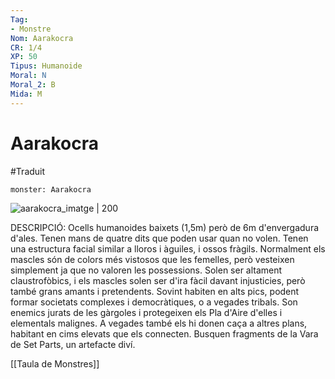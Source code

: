 ```yaml
---
Tag:
- Monstre
Nom: Aarakocra
CR: 1/4
XP: 50
Tipus: Humanoide
Moral: N
Moral_2: B
Mida: M
---
```

# Aarakocra
#Traduit
```statblock
monster: Aarakocra
```

![aarakocra_imatge | 200](https://www.aidedd.org/dnd/images/aarakocra.jpg)

DESCRIPCIÓ:
Ocells humanoides baixets (1,5m) però de 6m d'envergadura d'ales. Tenen mans de quatre dits que poden usar quan no volen. Tenen una estructura facial similar a lloros i àguiles, i ossos fràgils. Normalment els mascles són de colors més vistosos que les  femelles, però vesteixen simplement ja que no valoren les possessions. Solen ser altament claustrofòbics, i els mascles solen ser d'ira fàcil davant injusticies, però també grans amants i pretendents. 
Sovint habiten en alts pics, podent formar societats complexes i democràtiques, o a vegades tribals. Son enemics jurats de les gàrgoles i protegeixen els Pla d'Aire d'elles i elementals malignes. A vegades també els hi donen caça a altres plans, habitant en cims elevats que els connecten. Busquen fragments de la Vara de Set Parts, un artefacte diví.

[[Taula de Monstres]]

